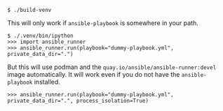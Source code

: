```
$ ./build-venv
```

This will only work if `ansible-playbook` is somewhere in your path.

```
$ ./.venv/bin/ipython
>>> import ansible_runner
>>> ansible_runner.run(playbook="dummy-playbook.yml", private_data_dir=".")
```

But this will use podman and the `quay.io/ansible/ansible-runner:devel` image automatically.
It will work even if you do not have the `ansible-playbook` installed.

```
>>> ansible_runner.run(playbook="dummy-playbook.yml", private_data_dir=".", process_isolation=True)
```
